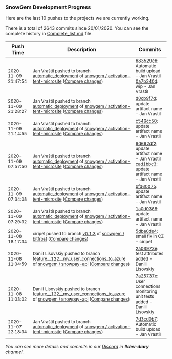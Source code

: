 
### SnowGem Development Progress

Here are the last 10 pushes to the projects we are currently working.

There is a total of 2643 commits since 20/01/2020. You can see the complete history in
 [Complete_list.md](Complete_list.md) file.

| Push Time | Description | Commits |
| --- | --- | --- |
| <sub>2020-11-09 21:47:54</sub> | <sub>Jan Vraštil pushed to branch [automatic\_deployment](https://gitlab.com/snowgem/activation-tent-microsite/commits/automatic_deployment) of [snowgem / activation\-tent\-microsite](https://gitlab.com/snowgem/activation-tent-microsite) ([Compare changes](https://gitlab.com/snowgem/activation-tent-microsite/compare/d0cb9f7d81999ea32b5289e419247f6a276b856d...0a7b340d4993c78c44088dea3b2145c7e5548d74))</sub> | <sub>[b83529eb](https://gitlab.com/snowgem/activation-tent-microsite/-/commit/b83529eb15a7aef60472a847b0eb70afb815d36b): Automatic build upload - Jan Vrastil<br>[0a7b340d](https://gitlab.com/snowgem/activation-tent-microsite/-/commit/0a7b340d4993c78c44088dea3b2145c7e5548d74): wip - Jan Vrastil</sub> |
| <sub>2020-11-09 21:28:27</sub> | <sub>Jan Vraštil pushed to branch [automatic\_deployment](https://gitlab.com/snowgem/activation-tent-microsite/commits/automatic_deployment) of [snowgem / activation\-tent\-microsite](https://gitlab.com/snowgem/activation-tent-microsite) ([Compare changes](https://gitlab.com/snowgem/activation-tent-microsite/compare/c546cc5001ccdf4be15cdb363375327ba177ae0a...d0cb9f7d81999ea32b5289e419247f6a276b856d))</sub> | <sub>[d0cb9f7d](https://gitlab.com/snowgem/activation-tent-microsite/-/commit/d0cb9f7d81999ea32b5289e419247f6a276b856d): update artifact name - Jan Vrastil</sub> |
| <sub>2020-11-09 21:14:55</sub> | <sub>Jan Vraštil pushed to branch [automatic\_deployment](https://gitlab.com/snowgem/activation-tent-microsite/commits/automatic_deployment) of [snowgem / activation\-tent\-microsite](https://gitlab.com/snowgem/activation-tent-microsite) ([Compare changes](https://gitlab.com/snowgem/activation-tent-microsite/compare/cad1bbc369467c1ecd669f0bdcd237f6fc66e6a1...c546cc5001ccdf4be15cdb363375327ba177ae0a))</sub> | <sub>[c546cc50](https://gitlab.com/snowgem/activation-tent-microsite/-/commit/c546cc5001ccdf4be15cdb363375327ba177ae0a): update artifact name - Jan Vrastil</sub> |
| <sub>2020-11-09 07:57:50</sub> | <sub>Jan Vraštil pushed to branch [automatic\_deployment](https://gitlab.com/snowgem/activation-tent-microsite/commits/automatic_deployment) of [snowgem / activation\-tent\-microsite](https://gitlab.com/snowgem/activation-tent-microsite) ([Compare changes](https://gitlab.com/snowgem/activation-tent-microsite/compare/bfd6007503588983cb7e57c4f08af62327300577...cad1bbc369467c1ecd669f0bdcd237f6fc66e6a1))</sub> | <sub>[9d692df2](https://gitlab.com/snowgem/activation-tent-microsite/-/commit/9d692df2e3cfd7dc4d9abc4beec032a6aa08e236): update artifact name - Jan Vrastil<br>[cad1bbc3](https://gitlab.com/snowgem/activation-tent-microsite/-/commit/cad1bbc369467c1ecd669f0bdcd237f6fc66e6a1): update artifact name - Jan Vrastil</sub> |
| <sub>2020-11-09 07:34:08</sub> | <sub>Jan Vraštil pushed to branch [automatic\_deployment](https://gitlab.com/snowgem/activation-tent-microsite/commits/automatic_deployment) of [snowgem / activation\-tent\-microsite](https://gitlab.com/snowgem/activation-tent-microsite) ([Compare changes](https://gitlab.com/snowgem/activation-tent-microsite/compare/1a0d0368520e960d627ec518d14328f519cbfbb7...bfd6007503588983cb7e57c4f08af62327300577))</sub> | <sub>[bfd60075](https://gitlab.com/snowgem/activation-tent-microsite/-/commit/bfd6007503588983cb7e57c4f08af62327300577): update artifact name - Jan Vrastil</sub> |
| <sub>2020-11-09 07:29:32</sub> | <sub>Jan Vraštil pushed to branch [automatic\_deployment](https://gitlab.com/snowgem/activation-tent-microsite/commits/automatic_deployment) of [snowgem / activation\-tent\-microsite](https://gitlab.com/snowgem/activation-tent-microsite) ([Compare changes](https://gitlab.com/snowgem/activation-tent-microsite/compare/7d3cd0b71d1436d6b8c883a844d722eb9f64047a...1a0d0368520e960d627ec518d14328f519cbfbb7))</sub> | <sub>[1a0d0368](https://gitlab.com/snowgem/activation-tent-microsite/-/commit/1a0d0368520e960d627ec518d14328f519cbfbb7): update artifact name - Jan Vrastil</sub> |
| <sub>2020-11-08 18:17:34</sub> | <sub>ciripel pushed to branch [v0\.1\.3](https://gitlab.com/snowgem/bitfrost/commits/v0.1.3) of [snowgem / bitfrost](https://gitlab.com/snowgem/bitfrost) ([Compare changes](https://gitlab.com/snowgem/bitfrost/compare/b1ade18a931eacbe8b49425ccf5486a8766ef9c5...5dba0de4211e9a0225b5d1030ec52d29d308ff89))</sub> | <sub>[5dba0de4](https://gitlab.com/snowgem/bitfrost/-/commit/5dba0de4211e9a0225b5d1030ec52d29d308ff89): small fix in CZ - ciripel</sub> |
| <sub>2020-11-08 11:04:59</sub> | <sub>Daniil Lisovskiy pushed to branch [feature\_\_122\_\_mv\_user\_connections\_to\_azure](https://gitlab.com/snowgem/snowpay-api/commits/feature__122__mv_user_connections_to_azure) of [snowgem / snowpay\-api](https://gitlab.com/snowgem/snowpay-api) ([Compare changes](https://gitlab.com/snowgem/snowpay-api/compare/7a25737e737c5bae7fc36b5cae47b8c0f3490319...2a06973edfb9e908c4e55da02f3c9f39ea1b398b))</sub> | <sub>[2a06973e](https://gitlab.com/snowgem/snowpay-api/-/commit/2a06973edfb9e908c4e55da02f3c9f39ea1b398b): test attributes added - Daniil Lisovskiy</sub> |
| <sub>2020-11-08 11:03:02</sub> | <sub>Daniil Lisovskiy pushed to branch [feature\_\_122\_\_mv\_user\_connections\_to\_azure](https://gitlab.com/snowgem/snowpay-api/commits/feature__122__mv_user_connections_to_azure) of [snowgem / snowpay\-api](https://gitlab.com/snowgem/snowpay-api) ([Compare changes](https://gitlab.com/snowgem/snowpay-api/compare/165344a954cd89e8fbe2beefc6e0c307fa75011f...7a25737e737c5bae7fc36b5cae47b8c0f3490319))</sub> | <sub>[7a25737e](https://gitlab.com/snowgem/snowpay-api/-/commit/7a25737e737c5bae7fc36b5cae47b8c0f3490319): User connections monitoring unit tests added - Daniil Lisovskiy</sub> |
| <sub>2020-11-07 22:18:34</sub> | <sub>Jan Vraštil pushed to branch [automatic\_deployment](https://gitlab.com/snowgem/activation-tent-microsite/commits/automatic_deployment) of [snowgem / activation\-tent\-microsite](https://gitlab.com/snowgem/activation-tent-microsite) ([Compare changes](https://gitlab.com/snowgem/activation-tent-microsite/compare/9b74eda8284a49a91850563e6c84ac63f051537d...7d3cd0b71d1436d6b8c883a844d722eb9f64047a))</sub> | <sub>[7d3cd0b7](https://gitlab.com/snowgem/activation-tent-microsite/-/commit/7d3cd0b71d1436d6b8c883a844d722eb9f64047a): Automatic build upload - Jan Vrastil</sub> |

_You can see more details and commits in our [Discord](https://discord.gg/zumGnbg) in **#dev-diary** channel._
